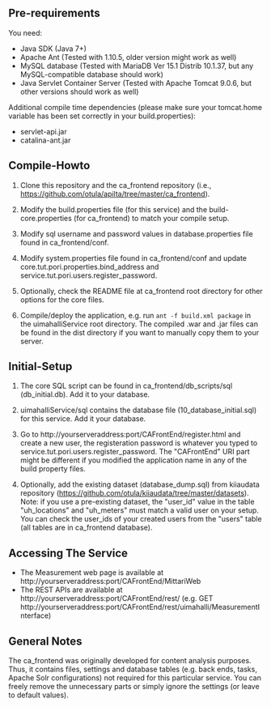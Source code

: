 Pre-requirements
----------------
You need:
- Java SDK (Java 7+)
- Apache Ant (Tested with 1.10.5, older version might work as well)
- MySQL database (Tested with MariaDB Ver 15.1 Distrib 10.1.37, but any MySQL-compatible database should work)
- Java Servlet Container Server (Tested with Apache Tomcat 9.0.6, but other versions should work as well)

Additional compile time dependencies (please make sure your tomcat.home variable has been set correctly in your build.properties):
- servlet-api.jar
- catalina-ant.jar

Compile-Howto
-------------

1) Clone this repository and the ca_frontend repository (i.e., https://github.com/otula/apilta/tree/master/ca_frontend).

2) Modify the build.properties file (for this service) and the build-core.properties (for ca_frontend) to match your compile setup.

3) Modify sql username and password values in database.properties file found in ca_frontend/conf.

4) Modify system.properties file found in ca_frontend/conf and update core.tut.pori.properties.bind_address and service.tut.pori.users.register_password.

5) Optionally, check the README file at ca_frontend root directory for other options for the core files.

6) Compile/deploy the application, e.g. run `ant -f build.xml package` in the uimahalliService root directory. The compiled .war and .jar files can be found in the dist directory if you want to manually copy them to your server.

Initial-Setup
-------------

1) The core SQL script can be found in ca_frontend/db_scripts/sql (db_initial.db). Add it to your database.

2) uimahalliService/sql contains the database file (10_database_initial.sql) for this service. Add it your database.

4) Go to http://yourserveraddress:port/CAFrontEnd/register.html and create a new user, the registeration password is whatever you typed to service.tut.pori.users.register_password. The "CAFrontEnd" URI part might be different if you modified the application name in any of the build property files.

3) Optionally, add the existing dataset (database_dump.sql) from kiiaudata repository (https://github.com/otula/kiiaudata/tree/master/datasets). Note: if you use a pre-existing dataset, the "user_id" value in the table "uh_locations" and "uh_meters" must match a valid user on your setup. You can check the user_ids of your created users from the "users" table (all tables are in ca_frontend database).

Accessing The Service
---------------------

- The Measurement web page is available at http://yourserveraddress:port/CAFrontEnd/MittariWeb
- The REST APIs are available at http://yourserveraddress:port/CAFrontEnd/rest/ (e.g. GET http://yourserveraddress:port/CAFrontEnd/rest/uimahalli/MeasurementInterface)

General Notes
-------------

The ca_frontend was originally developed for content analysis purposes. Thus, it contains files, settings and database tables (e.g. back ends, tasks, Apache Solr configurations) not required for this particular service. You can freely remove the unnecessary parts or simply ignore the settings (or leave to default values).

